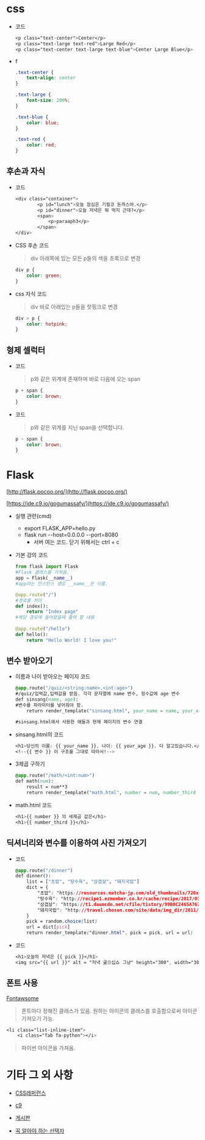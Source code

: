 # css

- 코드

  ```css
  <p class="text-center">Center</p>
  <p class="text-large text-red">Large Red</p>
  <p class="text-center text-large text-blue">Center Large Blue</p>
  ```

- f

  ```css
  .text-center {
      text-align: center
  }
  
  .text-large {
      font-size: 200%;
  }
  
  .text-blue {
      color: blue;
  }
  
  .text-red {
      color: red;
  }
  ```

## 후손과 자식

- 코드

  ```css
  <div class="container">
          <p id="lunch">오늘 점심은 기필코 돈까스야.</p>
          <p id="dinner">오늘 저녁은 뭐 먹지 근데?</p>
          <span>
              <p>paraaph3</p>
          </span>
  </div>
  ```

- CSS 후손 코드

  > div 아래쪽에 있는 모든 p들의 색을 초록으로 변경

  ```css
  div p {
      color: green;
  }
  ```

- css 자식 코드

  > div 바로 아래있는 p들을 핫핑크로 변경

  ```css
  div > p {
      color: hotpink;
  }
  ```

## 형제 셀럭터

- 코드

  > p와 같은 위계에 존재하며 바로 다음에 오는 span

  ```css
  p + span {
      color: brown;
  }
  ```

- 코드

  > p와 같은 위계를 지닌 span을 선택합니다.

  ```css
  p ~ span {
      color: brown;
  }
  ```

# Flask

[http://flask.pocoo.org/](http://flask.pocoo.org/)

[https://ide.c9.io/gogumassafy/](https://ide.c9.io/gogumassafy/)

- 실행 관련(cmd)

  - export FLASK_APP=hello.py
  - flask run --host=0.0.0.0 --port=8080
    - 서버 여는 코드. 닫기 위해서는 ctrl + c

- 기본 강의 코드

  ```python
  from flask import Flask
  #Flask 클래스를 가져옴.
  app = Flask(__name__)
  #app라는 인스턴스 생성 __name__은 이름.
  
  @app.route("/")
  #경로를 의미
  def index():
      return "Index page"
  #해당 경로에 들어왔을때 출력 할 내용
      
  @app.route("/hello")
  def hello():
      return "Hello World! I love you!"
  ```

## 변수 받아오기

- 이름과 나이 받아오는 페이지 코드

  ```css
  @app.route("/quiz/<string:name>,<int:age>")
  #/quiz/입력값,입력값을 받음. 각각 문자열에 name 변수, 정수값에 age 변수
  def sinsang(name, age):
  #변수를 파라미터를 넣어줘야 함.
      return render_template("sinsang.html", your_name = name, your_age = age)
  
  #sinsang.html에서 사용한 애들과 현재 페이지의 변수 연결
  ```

- sinsang.html의 코드

  ```css
  <h1>당신의 이름: {{ your_name }}, 나이: {{ your_age }}. 다 알고있습니다.</h1>
  <!--{{ 변수 }} 이 구조를 그대로 따라서!-->
  ```

- 3제곱 구하기

  ```css
  @app.route("/math/<int:num>")
  def math(num):
      result = num**3
      return render_template("math.html", number = num, number_third = result)
  ```

- math.html 코드

  ```css
  <h1>{{ number }} 의 세제곱 값은</h1>
  <h1>{{ number_third }}</h1>
  ```

## 딕셔너리와 변수를 이용하여 사진 가져오기

- 코드

  ```css
  @app.route("/dinner")
  def dinner():
      list = ["초밥", "탕수육", "삼겹살", "돼지국밥"]
      dict = {
          "초밥": "https://resources.matcha-jp.com/old_thumbnails/720x2000/1529.jpg",
          "탕수육": "http://recipe1.ezmember.co.kr/cache/recipe/2017/03/18/1162d6b85bc36183895b1ee2927d701d1.jpg",
          "삼겹살": "https://t1.daumcdn.net/cfile/tistory/99B0C2465A76769334",
          "돼지국밥": "http://travel.chosun.com/site/data/img_dir/2011/07/11/2011071101128_0.jpg"
      }
      pick = random.choice(list)
      url = dict[pick]
      return render_template("dinner.html", pick = pick, url = url)
  ```

- 코드

  ```css
  <h1>오늘의 저녁은 {{ pick }}</h1>
  <img src="{{ url }}" alt = "저녁 굶으십쇼 그냥" height="300", width="300">
  ```

## 폰트 사용

[Fontawsome](https://fontawesome.com/)

> 폰트마다 정해진 클래스가 있음. 원하는 아이콘의 클래스를 호출함으로써 아이콘 가져오기 가능.

```css
<li class="list-inline-item">
	<i class="fab fa-python"></i>
```

> 파이썬 아이콘을 가져옴.

# 기타 그 외 사항

- [CSS레퍼런스](https://www.w3schools.com/cssref/css_selectors.asp)

- [c9](c9.io/login)

- [게시판](http://zzu.li/djpy2)

- [꼭 알아야 하는 선택자](https://code.tutsplus.com/ko/tutorials/the-30-css-selectors-you-must-memorize--net-16048)

